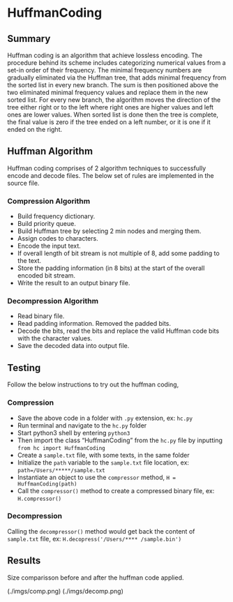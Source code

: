 # HuffmanCoding

## Summary

Huffman coding is an algorithm that achieve lossless encoding. The procedure behind its scheme includes categorizing numerical values from a set-in order of their frequency. The minimal frequency numbers are gradually eliminated via the Huffman tree, that adds minimal frequency from the sorted list in every new branch. The sum is then positioned above the two eliminated minimal frequency values and replace them in the new sorted list. For every new branch, the algorithm moves the direction of the tree either right or to the left where right ones are higher values and left ones are lower values. When sorted list is done then the tree is complete, the final value is zero if the tree ended on a left number, or it is one if it ended on the right.

## Huffman Algorithm

Huffman coding comprises of 2 algorithm techniques to successfully encode and decode files. The below set of rules are implemented in the source file.

### Compression Algorithm

-	Build frequency dictionary.
-	Build priority queue.
-	Build Huffman tree by selecting 2 min nodes and merging them.
-	Assign codes to characters.
-	Encode the input text.
-	If overall length of bit stream is not multiple of 8, add some padding to the text.
-	Store the padding information (in 8 bits) at the start of the overall encoded bit stream.
-	Write the result to an output binary file.

### Decompression Algorithm

-	Read binary file.
-	Read padding information. Removed the padded bits.
-	Decode the bits, read the bits and replace the valid Huffman code bits with the character values.
-	Save the decoded data into output file.

## Testing

Follow the below instructions to try out the huffman coding,

### Compression

-	Save the above code in a folder with `.py` extension, ex: `hc.py`
-	Run terminal and navigate to the `hc.py` folder
-	Start python3 shell by entering `python3`
-	Then import the class “HuffmanCoding” from the `hc.py` file by inputting `from hc import HuffmanCoding`
-	Create a `sample.txt` file, with some texts, in the same folder
-	Initialize the `path` variable to the `sample.txt` file location, ex: `path=/Users/*****/sample.txt`
-	Instantiate an object to use the `compressor` method, `H = HuffmanCoding(path)`
-	Call the `compressor()` method to create a compressed binary file, ex: `H.compressor()`

### Decompression

Calling the `decompressor()` method would get back the content of `sample.txt` file, ex: `H.decopress('/Users/**** /sample.bin')`

## Results

Size comparisson before and after the huffman code applied.

(./imgs/comp.png)
(./imgs/decomp.png)












